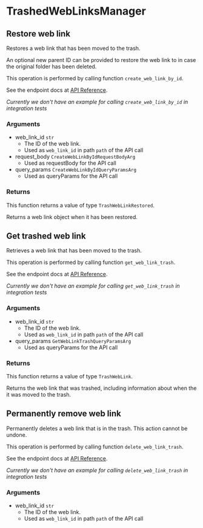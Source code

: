 # TrashedWebLinksManager

## Restore web link

Restores a web link that has been moved to the trash.

An optional new parent ID can be provided to restore the  web link to in case
the original folder has been deleted.

This operation is performed by calling function `create_web_link_by_id`.

See the endpoint docs at
[API Reference](https://developer.box.com/reference/post-web-links-id/).

*Currently we don't have an example for calling `create_web_link_by_id` in integration tests*

### Arguments

- web_link_id `str`
  - The ID of the web link.
  - Used as `web_link_id` in path `path` of the API call
- request_body `CreateWebLinkByIdRequestBodyArg`
  - Used as requestBody for the API call
- query_params `CreateWebLinkByIdQueryParamsArg`
  - Used as queryParams for the API call


### Returns

This function returns a value of type `TrashWebLinkRestored`.

Returns a web link object when it has been restored.


## Get trashed web link

Retrieves a web link that has been moved to the trash.

This operation is performed by calling function `get_web_link_trash`.

See the endpoint docs at
[API Reference](https://developer.box.com/reference/get-web-links-id-trash/).

*Currently we don't have an example for calling `get_web_link_trash` in integration tests*

### Arguments

- web_link_id `str`
  - The ID of the web link.
  - Used as `web_link_id` in path `path` of the API call
- query_params `GetWebLinkTrashQueryParamsArg`
  - Used as queryParams for the API call


### Returns

This function returns a value of type `TrashWebLink`.

Returns the web link that was trashed,
including information about when the it
was moved to the trash.


## Permanently remove web link

Permanently deletes a web link that is in the trash.
This action cannot be undone.

This operation is performed by calling function `delete_web_link_trash`.

See the endpoint docs at
[API Reference](https://developer.box.com/reference/delete-web-links-id-trash/).

*Currently we don't have an example for calling `delete_web_link_trash` in integration tests*

### Arguments

- web_link_id `str`
  - The ID of the web link.
  - Used as `web_link_id` in path `path` of the API call


